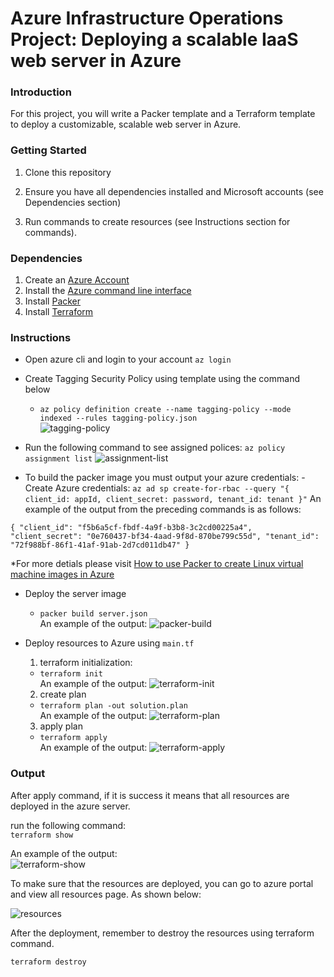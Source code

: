 # Azure Infrastructure Operations Project: Deploying a scalable IaaS web server in Azure

### Introduction
For this project, you will write a Packer template and a Terraform template to deploy a customizable, scalable web server in Azure.

### Getting Started
1. Clone this repository

2. Ensure you have all dependencies installed and Microsoft accounts (see Dependencies section)

3. Run commands to create resources (see Instructions section for commands).

### Dependencies
1. Create an [Azure Account](https://portal.azure.com) 
2. Install the [Azure command line interface](https://docs.microsoft.com/en-us/cli/azure/install-azure-cli?view=azure-cli-latest)
3. Install [Packer](https://www.packer.io/downloads)
4. Install [Terraform](https://www.terraform.io/downloads.html)

### Instructions
- Open azure cli and login to your account
  `az login`
  
- Create Tagging Security Policy using template using the command below<br>
  - `az policy definition create --name tagging-policy --mode indexed --rules tagging-policy.json`<br>
![tagging-policy](https://user-images.githubusercontent.com/43758373/104855342-4024a880-591d-11eb-9d4e-e68183689716.PNG)

- Run the following command to see assigned polices:
  `az policy assignment list`
 ![assignment-list](https://user-images.githubusercontent.com/43758373/104916985-da2f3400-59a3-11eb-81dd-4797c273aaa7.PNG)


- To build the packer image you must output your azure credentials:
  -Create Azure credentials:
  `az ad sp create-for-rbac --query "{ client_id: appId, client_secret: password, tenant_id: tenant }"`
  An example of the output from the preceding commands is as follows:

`{
    "client_id": "f5b6a5cf-fbdf-4a9f-b3b8-3c2cd00225a4",
    "client_secret": "0e760437-bf34-4aad-9f8d-870be799c55d",
    "tenant_id": "72f988bf-86f1-41af-91ab-2d7cd011db47"
}`

*For more detials please visit [How to use Packer to create Linux virtual machine images in Azure](https://docs.microsoft.com/en-us/azure/virtual-machines/linux/build-image-with-packer) 

- Deploy the server image
  - `packer build server.json`<br/>
    An example of the output:
    ![packer-build](https://user-images.githubusercontent.com/43758373/104904477-4012c000-5992-11eb-9dcc-ffbc90f332f9.PNG)

- Deploy resources to Azure using `main.tf`
  1. terraform initialization:
    - `terraform init`<br/>
        An example of the output:
        ![terraform-init](https://user-images.githubusercontent.com/43758373/104913157-4313ad80-599e-11eb-98f6-c881b389f942.PNG)

  2. create plan
    - `terraform plan -out solution.plan`<br/>
        An example of the output:
        ![terraform-plan](https://user-images.githubusercontent.com/43758373/104913980-7a368e80-599f-11eb-8051-8f2308d13113.PNG)
  
  3. apply plan
    - `terraform apply`<br/>
        An example of the output:
![terraform-apply](https://user-images.githubusercontent.com/43758373/104918146-63933600-59a5-11eb-8e2b-cd7842a7b8e7.PNG)


### Output
After apply command, if it is success it means that all resources are deployed in the azure server. 

run the following command:<br/>
```terraform show```

An example of the output:<br/>
![terraform-show](https://user-images.githubusercontent.com/43758373/104913154-41e28080-599e-11eb-9ef9-ea0f230721ca.PNG)

To make sure that the resources are deployed, you can go to azure portal and view all resources page. As shown below:

![resources](https://user-images.githubusercontent.com/43758373/104913415-9ab21900-599e-11eb-80c7-d000e20729cd.PNG)


After the deployment, remember to destroy the resources using terraform command.

``` bash
terraform destroy
```

